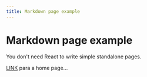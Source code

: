 ```yaml
---
title: Markdown page example
---
```


# Markdown page example

You don't need React to write simple standalone pages.

[LINK](/) para a home page...